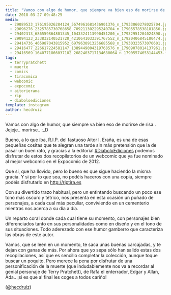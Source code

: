 ```yaml
---
title: "Vamos con algo de humor, que siempre va bien eso de morirse de risa.. Jejeje.. morirse.. :_D"
date: 2018-03-27 09:48:25
media: 
  - 29089533_176195026284124_5674961681436901376_n_17933060278025704.jpg
  - 29096276_2325785730768658_709211302295240704_n_17905578538181856.jpg
  - 29402313_686559864801345_1043324113990451200_n_17932951204024890.jpg
  - 29094123_233832140521720_4210641033391767552_n_17920406845100474.jpg
  - 29414736_465987043815952_6979630913256685568_n_17930323573070601.jpg
  - 29416477_226617224581147_1389449004319768576_n_17909078014137961.jpg
  - 29416569_1640771866037102_2682403717134680064_n_17905574653144453.jpg
tags: 
  - terrypratchett
  - muerte
  - comics
  - tiracomica
  - webcomic
  - expocomic
  - aitorierana
  - rip
  - diaboloediciones
template: instagram
author: hecdruiz
---
```


Vamos con algo de humor, que siempre va bien eso de morirse de risa.. Jejeje.. morirse.. :_D


Bueno, a lo que iba, R.I.P. del fastuoso Aitor I. Eraña, es una de esas pequeñas cositas que te alegran una tarde sin más pretensión que la de pasar un buen rato, y gracias a la editorial [#DiaboloEdiciones](/tags/diaboloediciones) podemos disfrutar de estos dos recopilatorios de un webcomic que ya fue nominado al mejor webcomic en el Expocomic de 2012.


Que si, que ha llovido, pero lo bueno es que sigue haciendo la misma gracia. Y si por lo que sea, no podéis haceros con una copia, siempre podéis disfrutarlo en http://riptira.es


Con su divertido trazo habitual, pero un entintando buscando un poco ese tono más oscuro y tétrico, nos presenta en esta ocasión un puñado de personajes, a cada cual más peculiar, conviviendo en un cementerio mientras nos acerca a su día a día.


Un reparto coral donde cada cual tiene su momento, con personajes bien diferenciados tanto en sus personalidades como en diseño y en el tono de sus situaciones. Todo aderezado con ese humor gamberro que caracteriza las obras de este autor.


Vamos, que se leen en un momento, te saca unas buenas carcajadas, y te dejan con ganas de más. Por ahora que yo sepa sólo han salido estas dos recopilaciones, así que es sencillo completar la colección, aunque toque buscar un poquito. Pero merece la pena por disfrutar de una personificación de la muerte (que indudablemente nos va a recordar al genial personaje de Terry Pratchett), de Rafa el enterrador, Edgar y Allan, Ada.. ¡si es que al final les coges a todos cariño!


([@hecdruiz](https://instagram.com/hecdruiz))



